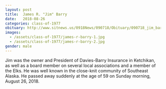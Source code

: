 ```yaml
---
layout: post
title:  James R. "Jim" Barry
date:   2018-08-26
categories: class-of-1977
obituary: http://www.sitnews.us/0918News/090718/Obituary/090718_jim_barry.html
images:
  - /assets/class-of-1977/james-r-barry-1.jpg
  - /assets/class-of-1977/james-r-barry-2.jpg
gender: male
---
```

Jim was the owner and President of Davies-Barry Insurance in Ketchikan, as well as a board member on several local associations and a member of the Elks. He was well known in the close-knit community of Southeast Alaska. He passed away suddenly at the age of 59 on Sunday morning, August 26, 2018.
